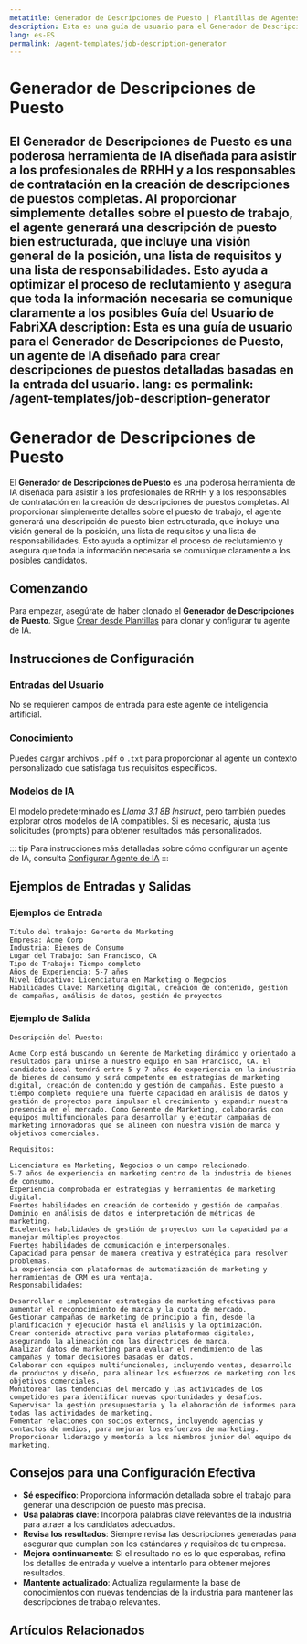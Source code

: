 ```yaml
---
metatitle: Generador de Descripciones de Puesto | Plantillas de Agentes | Guía de Usuario de FabriXAI
description: Esta es una guía de usuario para el Generador de Descripciones de Puesto, un agente de IA diseñado para crear descripciones de puestos detalladas basadas en la entrada del usuario.
lang: es-ES
permalink: /agent-templates/job-description-generator
---
```


# Generador de Descripciones de Puesto

El **Generador de Descripciones de Puesto** es una poderosa herramienta de IA diseñada para asistir a los profesionales de RRHH y a los responsables de contratación en la creación de descripciones de puestos completas. Al proporcionar simplemente detalles sobre el puesto de trabajo, el agente generará una descripción de puesto bien estructurada, que incluye una visión general de la posición, una lista de requisitos y una lista de responsabilidades. Esto ayuda a optimizar el proceso de reclutamiento y asegura que toda la información necesaria se comunique claramente a los posibles Guía del Usuario de FabriXA
description: Esta es una guía de usuario para el Generador de Descripciones de Puesto, un agente de IA diseñado para crear descripciones de puestos detalladas basadas en la entrada del usuario.
lang: es
permalink: /agent-templates/job-description-generator
---

# Generador de Descripciones de Puesto

El **Generador de Descripciones de Puesto** es una poderosa herramienta de IA diseñada para asistir a los profesionales de RRHH y a los responsables de contratación en la creación de descripciones de puestos completas. Al proporcionar simplemente detalles sobre el puesto de trabajo, el agente generará una descripción de puesto bien estructurada, que incluye una visión general de la posición, una lista de requisitos y una lista de responsabilidades. Esto ayuda a optimizar el proceso de reclutamiento y asegura que toda la información necesaria se comunique claramente a los posibles candidatos.


## Comenzando

Para empezar, asegúrate de haber clonado el **Generador de Descripciones de Puesto**. Sigue [Crear desde Plantillas](/en-us/create-from-templates/) para clonar y configurar tu agente de IA.


## Instrucciones de Configuración

### Entradas del Usuario

No se requieren campos de entrada para este agente de inteligencia artificial.

### Conocimiento

Puedes cargar archivos `.pdf` o `.txt` para proporcionar al agente un contexto personalizado que satisfaga tus requisitos específicos.

### Modelos de IA

El modelo predeterminado es *Llama 3.1 8B Instruct*, pero también puedes explorar otros modelos de IA compatibles. Si es necesario, ajusta tus solicitudes (prompts) para obtener resultados más personalizados.

::: tip
Para instrucciones más detalladas sobre cómo configurar un agente de IA, consulta [Configurar Agente de IA](/en-us/configure-ai-agent/)
:::


## Ejemplos de Entradas y Salidas

### Ejemplos de Entrada

```
Título del trabajo: Gerente de Marketing
Empresa: Acme Corp
Industria: Bienes de Consumo
Lugar del Trabajo: San Francisco, CA
Tipo de Trabajo: Tiempo completo
Años de Experiencia: 5-7 años
Nivel Educativo: Licenciatura en Marketing o Negocios
Habilidades Clave: Marketing digital, creación de contenido, gestión de campañas, análisis de datos, gestión de proyectos
```

### Ejemplo de Salida

```
Descripción del Puesto:

Acme Corp está buscando un Gerente de Marketing dinámico y orientado a resultados para unirse a nuestro equipo en San Francisco, CA. El candidato ideal tendrá entre 5 y 7 años de experiencia en la industria de bienes de consumo y será competente en estrategias de marketing digital, creación de contenido y gestión de campañas. Este puesto a tiempo completo requiere una fuerte capacidad en análisis de datos y gestión de proyectos para impulsar el crecimiento y expandir nuestra presencia en el mercado. Como Gerente de Marketing, colaborarás con equipos multifuncionales para desarrollar y ejecutar campañas de marketing innovadoras que se alineen con nuestra visión de marca y objetivos comerciales.

Requisitos:

Licenciatura en Marketing, Negocios o un campo relacionado.
5-7 años de experiencia en marketing dentro de la industria de bienes de consumo.
Experiencia comprobada en estrategias y herramientas de marketing digital.
Fuertes habilidades en creación de contenido y gestión de campañas.
Dominio en análisis de datos e interpretación de métricas de marketing.
Excelentes habilidades de gestión de proyectos con la capacidad para manejar múltiples proyectos.
Fuertes habilidades de comunicación e interpersonales.
Capacidad para pensar de manera creativa y estratégica para resolver problemas.
La experiencia con plataformas de automatización de marketing y herramientas de CRM es una ventaja.
Responsabilidades:

Desarrollar e implementar estrategias de marketing efectivas para aumentar el reconocimiento de marca y la cuota de mercado.
Gestionar campañas de marketing de principio a fin, desde la planificación y ejecución hasta el análisis y la optimización.
Crear contenido atractivo para varias plataformas digitales, asegurando la alineación con las directrices de marca.
Analizar datos de marketing para evaluar el rendimiento de las campañas y tomar decisiones basadas en datos.
Colaborar con equipos multifuncionales, incluyendo ventas, desarrollo de productos y diseño, para alinear los esfuerzos de marketing con los objetivos comerciales.
Monitorear las tendencias del mercado y las actividades de los competidores para identificar nuevas oportunidades y desafíos.
Supervisar la gestión presupuestaria y la elaboración de informes para todas las actividades de marketing.
Fomentar relaciones con socios externos, incluyendo agencias y contactos de medios, para mejorar los esfuerzos de marketing.
Proporcionar liderazgo y mentoría a los miembros junior del equipo de marketing.
```


## Consejos para una Configuración Efectiva

- **Sé específico**: Proporciona información detallada sobre el trabajo para generar una descripción de puesto más precisa.
- **Usa palabras clave**: Incorpora palabras clave relevantes de la industria para atraer a los candidatos adecuados.
- **Revisa los resultados**: Siempre revisa las descripciones generadas para asegurar que cumplan con los estándares y requisitos de tu empresa.
- **Mejora continuamente**: Si el resultado no es lo que esperabas, refina los detalles de entrada y vuelve a intentarlo para obtener mejores resultados.
- **Mantente actualizado**: Actualiza regularmente la base de conocimientos con nuevas tendencias de la industria para mantener las descripciones de trabajo relevantes.


## Artículos Relacionados
